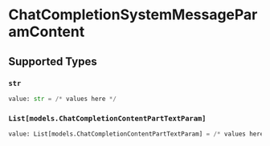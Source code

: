 # ChatCompletionSystemMessageParamContent


## Supported Types

### `str`

```python
value: str = /* values here */
```

### `List[models.ChatCompletionContentPartTextParam]`

```python
value: List[models.ChatCompletionContentPartTextParam] = /* values here */
```

